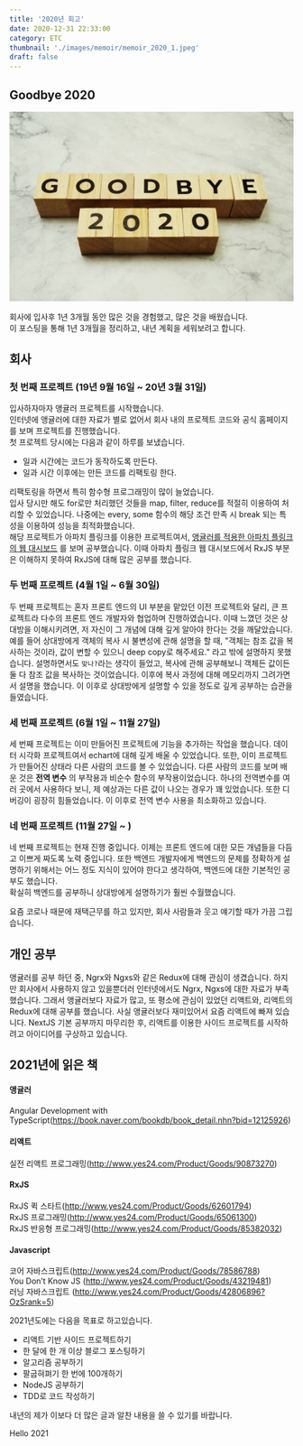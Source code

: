 ```yaml
---
title: '2020년 회고'
date: 2020-12-31 22:33:00
category: ETC
thumbnail: './images/memoir/memoir_2020_1.jpeg'
draft: false
---
```


## Goodbye 2020
![memoir_2020_1](./images/memoir/memoir_2020_1.jpg)

회사에 입사후 1년 3개월 동안 많은 것을 경험했고, 많은 것을 배웠습니다.     
이 포스팅을 통해 1년 3개월을 정리하고, 내년 계획을 세워보려고 합니다.

## 회사
### 첫 번째 프로젝트 (19년 9월 16일 ~ 20년 3월 31일)
입사하자마자 앵귤러 프로젝트를 시작했습니다.          
인터넷에 앵귤러에 대한 자료가 별로 없어서 회사 내의 프로젝트 코드와 공식 홈페이지를 보며 프로젝트를 진행했습니다.           
첫 프로젝트 당시에는 다음과 같이 하루를 보냈습니다.
- 일과 시간에는 코드가 동작하도록 만든다.
- 일과 시간 이후에는 만든 코드를 리팩토링 한다.

리팩토링을 하면서 특히 함수형 프로그래밍이 많이 늘었습니다.            
입사 당시만 해도 for로만 처리했던 것들을 map, filter, reduce를 적절히 이용하여 처리할 수 있었습니다.
나중에는 every, some 함수의 해당 조건 만족 시 break 되는 특성을 이용하여 성능을 최적화했습니다.   
해당 프로젝트가 아파치 플링크를 이용한 프로젝트여서, [앵귤러를 적용한 아파치 플링크의 웹 대시보드](https://github.com/apache/flink/tree/master/flink-runtime-web/web-dashboard) 를 보며 공부했습니다.
이때 아파치 플링크 웹 대시보드에서 RxJS 부분은 이해하지 못하여 RxJS에 대해 많은 공부를 했습니다.

### 두 번째 프로젝트 (4월 1일 ~ 6월 30일)
두 번째 프로젝트는 혼자 프론트 엔드의 UI 부분을 맡았던 이전 프로젝트와 달리, 큰 프로젝트라 다수의 프론트 엔드 개발자와 협업하며 진행하였습니다.
이때 느꼈던 것은 상대방을 이해시키려면, 저 자신이 그 개념에 대해 깊게 알아야 한다는 것을 깨달았습니다.
예를 들어 상대방에게 객체의 복사 시 불변성에 관해 설명을 할 때, "객체는 참조 값을 복사하는 것이라, 값이 변할 수 있으니 deep copy로 해주세요." 라고 밖에 설명하지 못했습니다.
설명하면서도 `맞나?`라는 생각이 들었고, 복사에 관해 공부해보니 객체든 값이든 둘 다 참조 값을 복사하는 것이었습니다.
이후에 복사 과정에 대해 메모리까지 그려가면서 설명을 했습니다. 이 이후로 상대방에게 설명할 수 있을 정도로 깊게 공부하는 습관을 들였습니다.

### 세 번째 프로젝트 (6월 1일 ~ 11월 27일)
세 번째 프로젝트는 이미 만들어진 프로젝트에 기능을 추가하는 작업을 했습니다.
데이터 시각화 프로젝트여서 echart에 대해 깊게 배울 수 있었습니다. 또한, 이미 프로젝트가 만들어진 상태라 다른 사람의 코드를 볼 수 있었습니다.
다른 사람의 코드를 보며 배운 것은 **전역 변수** 의 부작용과 비순수 함수의 부작용이었습니다.
하나의 전역변수를 여러 곳에서 사용하다 보니, 제 예상과는 다른 값이 나오는 경우가 꽤 있었습니다.
또한 디버깅이 굉장히 힘들었습니다. 이 이후로 전역 변수 사용을 최소화하고 있습니다.

### 네 번째 프로젝트 (11월 27일 ~ )
네 번째 프로젝트는 현재 진행 중입니다.
이제는 프론트 엔드에 대한 모든 개념들을 다듬고 이쁘게 짜도록 노력 중입니다.
또한 백엔드 개발자에게 백엔드의 문제를 정확하게 설명하기 위해서는 어느 정도 지식이 있어야 한다고 생각하여, 백엔드에 대한 기본적인 공부도 했습니다.      
확실히 백엔드를 공부하니 상대방에게 설명하기가 훨씬 수월했습니다.

요즘 코로나 때문에 재택근무를 하고 있지만, 회사 사람들과 웃고 얘기할 때가 가끔 그립습니다.

## 개인 공부
앵귤러를 공부 하던 중, Ngrx와 Ngxs와 같은 Redux에 대해 관심이 생겼습니다. 하지만 회사에서 사용하지 않고 있을뿐더러 인터넷에서도 Ngrx, Ngxs에 대한 자료가 부족했습니다.
그래서 앵귤러보다 자료가 많고, 또 평소에 관심이 있었던 리액트와, 리액트의 Redux에 대해 공부를 했습니다.
사실 앵귤러보다 재미있어서 요즘 리액트에 빠져 있습니다.
NextJS 기본 공부까지 마무리한 후, 리액트를 이용한 사이드 프로젝트를 시작하려고 아이디어를 구상하고 있습니다.

## 2021년에 읽은 책
#### 앵귤러
Angular Development with TypeScript(https://book.naver.com/bookdb/book_detail.nhn?bid=12125926)
#### 리액트
실전 리액트 프로그래밍(http://www.yes24.com/Product/Goods/90873270)
#### RxJS
RxJS 퀵 스타트(http://www.yes24.com/Product/Goods/62601794)    
RxJS 프로그래밍(http://www.yes24.com/Product/Goods/65061300)    
RxJS 반응형 프로그래밍(http://www.yes24.com/Product/Goods/85382032)
#### Javascript
코어 자바스크립트(http://www.yes24.com/Product/Goods/78586788)   
You Don’t Know JS (http://www.yes24.com/Product/Goods/43219481)   
러닝 자바스크립트 (http://www.yes24.com/Product/Goods/42806896?OzSrank=5)

2021년도에는 다음을 목표로 하고있습니다.

- 리액트 기반 사이드 프로젝트하기   
- 한 달에 한 개 이상 블로그 포스팅하기   
- 알고리즘 공부하기   
- 팔굽혀펴기 한 번에 100개하기 
- NodeJS 공부하기   
- TDD로 코드 작성하기   
 
내년의 제가 이보다 더 많은 글과 알찬 내용을 쓸 수 있기를 바랍니다.

Hello 2021

